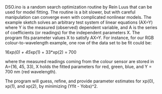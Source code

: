 DSO.ino is a random search optimization routine by Rein Luus that can be used for model fitting. The routine is a bit slower, but with careful manipulation can converge even with complicated nonlinear models. The example sketch solves an arbitrary test system of linear equations (AX=Y) where Y is the measured (observed) dependent variable, and A is the series of coefficients (or readings) for the independent parameters X. The program fits parameter values X to satisfy AX=Y. For instance, for our RGB colour-to-wavelength example, one row of the data set to be fit could be:

  16*xp(0) + 45*xp(1) + 33*xp(2) = 700
  
 where the measured readings coming from the colour sensor are stored in A={16, 45, 33),
X holds the fitted parameters for red, green, blue,
and Y = 700 nm (red wavelength).

The program will guess, refine, and provide parameter estimates for xp(0), xp(1), and xp(2), by minimizing (Yfit - Yobs)^2.
